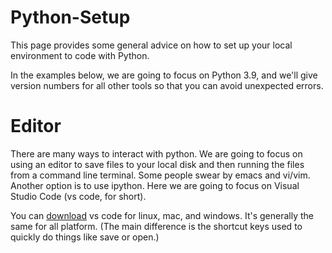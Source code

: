 # Python-Setup
This page provides some general advice on how to set up your local environment to code with Python.

In the examples below, we are going to focus on Python 3.9, and we'll give version numbers for all other tools so that
you can avoid unexpected errors. 

# Editor

There are many ways to interact with python. We are going to focus on using an editor to save files to your local disk and then running the files from a command line terminal. Some people swear by emacs and vi/vim. Another option is to use ipython. Here we are going to focus on Visual Studio Code (vs code, for short).

You can [download](https://code.visualstudio.com/Download) vs code for linux, mac, and windows. It's generally the same for all platform. (The main difference is the shortcut keys used to quickly do things like save or open.)

